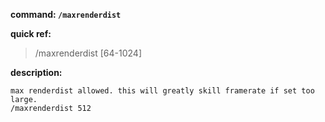 <!-- BEGIN_AUTOGEN: do NOT edit in this block -->

**command: `/maxrenderdist`**

**quick ref:**
> /maxrenderdist [64-1024]

**description:**

```
max renderdist allowed. this will greatly skill framerate if set too large. 
/maxrenderdist 512
```

<!-- END_AUTOGEN-->

